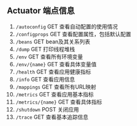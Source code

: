 ## Actuator 端点信息
1. `/autoconfig` GET 查看自动配置的使用情况
2. `/configprops` GET 查看配置属性，包括默认配置
3. `/beans` GET bean及其关系列表
4. `/dump` GET 打印线程堆栈
5. `/env` GET 查看所有环境变量
6. `/env/{name}` GET 查看具体变量值
7. `/health` GET 查看应用健康指标
8. `/info` GET 查看应用信息
9. `/mappings` GET 查看所有URL映射
10. `/metrics` GET 查看应用基本指标
11. `/metrics/{name}` GET 查看具体指标
12. `/shutdown` POST  关闭应用
13. `/trace` GET 查看基本追踪信息
